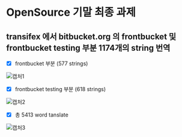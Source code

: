 # OpenSource 기말 최종 과제


## transifex 에서 bitbucket.org 의 frontbucket 및 frontbucket testing 부분 1174개의 string 번역


- [x] frontbucket 부분 (577 strings)

![캡처1](https://user-images.githubusercontent.com/55792153/102682367-5a7b4180-420c-11eb-8b81-47a5a9512298.PNG)

- [x] frontbucket testing 부분 (618 strings)

![캡처2](https://user-images.githubusercontent.com/55792153/102682371-5b13d800-420c-11eb-9136-eccce8185068.PNG)

- [x] 총 5413 word tanslate

![캡처3](https://user-images.githubusercontent.com/55792153/102682470-189ecb00-420d-11eb-9fb9-c8dd6dfddb38.PNG)
